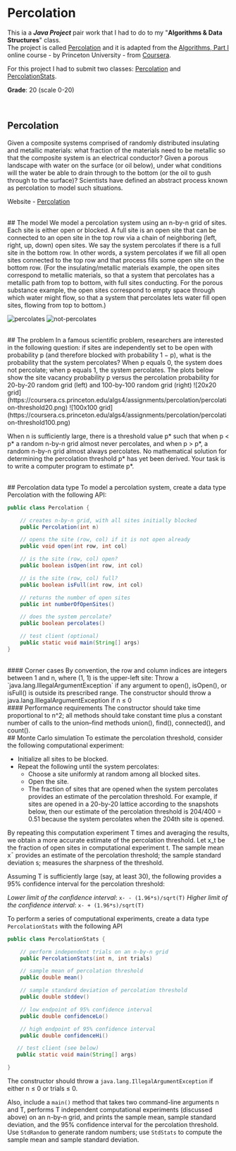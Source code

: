 # Percolation

This ia a ___Java Project___ pair work that I had to do to my "**Algorithms & Data Structures**" class. <br>
The project is called [Percolation](https://github.com/henrique-efonseca/College-Projects/blob/master/Percolation/Percolation.pdf) and it is adapted from the [Algorithms, Part I](https://www.coursera.org/learn/algorithms-part1?) online course - by Princeton University - from [Coursera](https://www.coursera.org/).


For this project I had to submit two classes: [Percolation](https://github.com/henrique-efonseca/College-Projects/blob/master/Percolation/Percolation.java) and [PercolationStats](https://github.com/henrique-efonseca/College-Projects/blob/master/Percolation/PercolationStats.java).

**Grade**: 20 (scale 0-20)

<br>

## Percolation
Given a composite systems comprised of randomly distributed insulating and metallic materials: what fraction of the materials need to be metallic so that the composite system is an electrical conductor? Given a porous landscape with water on the surface (or oil below), under what conditions will the water be able to drain through to the bottom (or the oil to gush through to the surface)? Scientists have defined an abstract process known as percolation to model such situations.

Website - [Percolation](https://coursera.cs.princeton.edu/algs4/assignments/percolation/specification.php)

<br>
## The model
We model a percolation system using an n-by-n grid of sites. Each site is either open or blocked. A full site is an open site that can be connected to an open site in the top row via a chain of neighboring (left, right, up, down) open sites. We say the system percolates if there is a full site in the bottom row. In other words, a system percolates if we fill all open sites connected to the top row and that process fills some open site on the bottom row. (For the insulating/metallic materials example, the open sites correspond to metallic materials, so that a system that percolates has a metallic path from top to bottom, with full sites conducting. For the porous substance example, the open sites correspond to empty space through which water might flow, so that a system that percolates lets water fill open sites, flowing from top to bottom.)

![percolates](https://coursera.cs.princeton.edu/algs4/assignments/percolation/percolates-yes.png)
![not-percolates](https://coursera.cs.princeton.edu/algs4/assignments/percolation/percolates-no.png)

<br>
## The problem
In a famous scientific problem, researchers are interested in the following question: if sites are independently set to be open with probability p (and therefore blocked with probability 1 − p), what is the probability that the system percolates? When p equals 0, the system does not percolate; when p equals 1, the system percolates. The plots below show the site vacancy probability p versus the percolation probability for 20-by-20 random grid (left) and 100-by-100 random grid (right)
![20x20 grid](https://coursera.cs.princeton.edu/algs4/assignments/percolation/percolation-threshold20.png)
![100x100 grid](https://coursera.cs.princeton.edu/algs4/assignments/percolation/percolation-threshold100.png)

When n is sufficiently large, there is a threshold value p* such that when p < p* a random n-by-n grid almost never percolates, and when p > p*, a random n-by-n grid almost always percolates. No mathematical solution for determining the percolation threshold p* has yet been derived. Your task is to write a computer program to estimate p*. 

<br>
## Percolation data type
To model a percolation system, create a data type Percolation with the following API:

```java
public class Percolation {

    // creates n-by-n grid, with all sites initially blocked
    public Percolation(int n)

    // opens the site (row, col) if it is not open already
    public void open(int row, int col)

    // is the site (row, col) open?
    public boolean isOpen(int row, int col)

    // is the site (row, col) full?
    public boolean isFull(int row, int col)

    // returns the number of open sites
    public int numberOfOpenSites()

    // does the system percolate?
    public boolean percolates()

    // test client (optional)
    public static void main(String[] args)
}
```

<br>
#### Corner cases
By convention, the row and column indices are integers between 1 and n, where (1, 1) is the upper-left site: Throw a `java.lang.IllegalArgumentException` if any argument to open(), isOpen(), or isFull() is outside its prescribed range. The constructor should throw a java.lang.IllegalArgumentException if n ≤ 0

<br>
#### Performance requirements
The constructor should take time proportional to n^2; all methods should take constant time plus a constant number of calls to the union–find methods union(), find(), connected(), and count(). 

<br>
## Monte Carlo simulation
To estimate the percolation threshold, consider the following computational experiment:

* Initialize all sites to be blocked.
* Repeat the following until the system percolates:
    * Choose a site uniformly at random among all blocked sites.
    * Open the site. 
    * The fraction of sites that are opened when the system percolates provides an estimate of the percolation threshold.
For example, if sites are opened in a 20-by-20 lattice according to the snapshots below, then our estimate of the percolation threshold is 204/400 = 0.51 because the system percolates when the 204th site is opened. 

By repeating this computation experiment T times and averaging the results, we obtain a more accurate estimate of the percolation threshold. Let x_t be the fraction of open sites in computational experiment t. The sample mean x¯ provides an estimate of the percolation threshold; the sample standard deviation s; measures the sharpness of the threshold. 

Assuming T is sufficiently large (say, at least 30), the following provides a 95% confidence interval for the percolation threshold:

*Lower limit of the confidence interval*: `x- - (1.96*s)/sqrt(T)`
*Higher limit of the confidence interval*: `x- + (1.96*s)/sqrt(T)`

To perform a series of computational experiments, create a data type `PercolationStats` with the following API

```java
public class PercolationStats {

    // perform independent trials on an n-by-n grid
    public PercolationStats(int n, int trials)

    // sample mean of percolation threshold
    public double mean()

    // sample standard deviation of percolation threshold
    public double stddev()

    // low endpoint of 95% confidence interval
    public double confidenceLo()

    // high endpoint of 95% confidence interval
    public double confidenceHi()

   // test client (see below)
   public static void main(String[] args)

}
```

The constructor should throw a `java.lang.IllegalArgumentException` if either n ≤ 0 or trials ≤ 0.

Also, include a `main()` method that takes two command-line arguments n and T, performs T independent computational experiments (discussed above) on an n-by-n grid, and prints the sample mean, sample standard deviation, and the 95% confidence interval for the percolation threshold. Use `StdRandom` to generate random numbers; use `StdStats` to compute the sample mean and sample standard deviation. 


